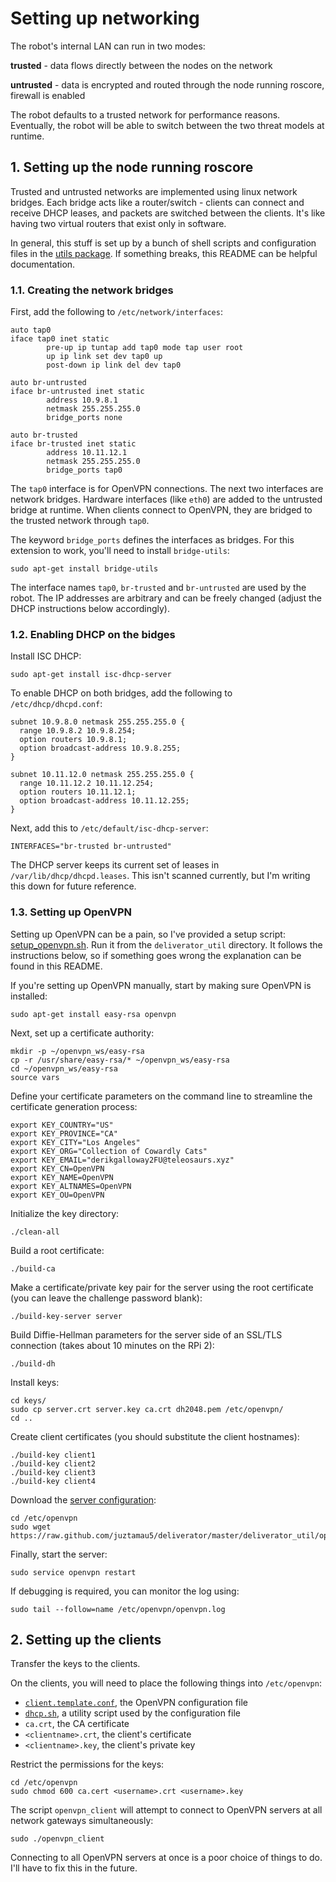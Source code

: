 # Setting up networking

The robot's internal LAN can run in two modes:

**trusted** - data flows directly between the nodes on the network

**untrusted** - data is encrypted and routed through the node running roscore, firewall is enabled

The robot defaults to a trusted network for performance reasons. Eventually, the robot will be able to switch between the two threat models at runtime.

## 1. Setting up the node running roscore

Trusted and untrusted networks are implemented using linux network bridges. Each bridge acts like a router/switch - clients can connect and receive DHCP leases, and packets are switched between the clients. It's like having two virtual routers that exist only in software.

In general, this stuff is set up by a bunch of shell scripts and configuration files in the [utils package](deliverator_utils). If something breaks, this README can be helpful documentation.

### 1.1. Creating the network bridges

First, add the following to `/etc/network/interfaces`:

```
auto tap0
iface tap0 inet static
        pre-up ip tuntap add tap0 mode tap user root
        up ip link set dev tap0 up
        post-down ip link del dev tap0

auto br-untrusted
iface br-untrusted inet static
        address 10.9.8.1
        netmask 255.255.255.0
        bridge_ports none

auto br-trusted
iface br-trusted inet static
        address 10.11.12.1
        netmask 255.255.255.0
        bridge_ports tap0
```

The `tap0` interface is for OpenVPN connections. The next two interfaces are network bridges. Hardware interfaces (like `eth0`) are added to the untrusted bridge at runtime. When clients connect to OpenVPN, they are bridged to the trusted network through `tap0`.

The keyword `bridge_ports` defines the interfaces as bridges. For this extension to work, you'll need to install `bridge-utils`:

```shell
sudo apt-get install bridge-utils
```

The interface names `tap0`, `br-trusted` and `br-untrusted` are used by the robot. The IP addresses are arbitrary and can be freely changed (adjust the DHCP instructions below accordingly).

### 1.2. Enabling DHCP on the bidges

Install ISC DHCP:

```
sudo apt-get install isc-dhcp-server
```

To enable DHCP on both bridges, add the following to `/etc/dhcp/dhcpd.conf`:

```
subnet 10.9.8.0 netmask 255.255.255.0 {
  range 10.9.8.2 10.9.8.254;
  option routers 10.9.8.1;
  option broadcast-address 10.9.8.255;
}

subnet 10.11.12.0 netmask 255.255.255.0 {
  range 10.11.12.2 10.11.12.254;
  option routers 10.11.12.1;
  option broadcast-address 10.11.12.255;
}
```

Next, add this to `/etc/default/isc-dhcp-server`:

```
INTERFACES="br-trusted br-untrusted"
```

The DHCP server keeps its current set of leases in `/var/lib/dhcp/dhcpd.leases`. This isn't scanned currently, but I'm writing this down for future reference.

### 1.3. Setting up OpenVPN

Setting up OpenVPN can be a pain, so I've provided a setup script: [setup_openvpn.sh](deliverator_util/setup_openvpn.sh). Run it from the `deliverator_util` directory. It follows the instructions below, so if something goes wrong the explanation can be found in this README.

If you're setting up OpenVPN manually, start by making sure OpenVPN is installed:

```shell
sudo apt-get install easy-rsa openvpn
```

Next, set up a certificate authority:

```shell
mkdir -p ~/openvpn_ws/easy-rsa
cp -r /usr/share/easy-rsa/* ~/openvpn_ws/easy-rsa
cd ~/openvpn_ws/easy-rsa
source vars
```

Define your certificate parameters on the command line to streamline the certificate generation process:

```shell
export KEY_COUNTRY="US"
export KEY_PROVINCE="CA"
export KEY_CITY="Los Angeles"
export KEY_ORG="Collection of Cowardly Cats"
export KEY_EMAIL="derikgalloway2FU@teleosaurs.xyz"
export KEY_CN=OpenVPN
export KEY_NAME=OpenVPN
export KEY_ALTNAMES=OpenVPN
export KEY_OU=OpenVPN
```

Initialize the key directory:

```shell
./clean-all
```

Build a root certificate:

```shell
./build-ca
```

Make a certificate/private key pair for the server using the root certificate (you can leave the challenge password blank):

```shell
./build-key-server server
```

Build Diffie-Hellman parameters for the server side of an SSL/TLS connection (takes about 10 minutes on the RPi 2):

```shell
./build-dh
```

Install keys:

```shell
cd keys/
sudo cp server.crt server.key ca.crt dh2048.pem /etc/openvpn/
cd ..
```

Create client certificates (you should substitute the client hostnames):

```shell
./build-key client1
./build-key client2
./build-key client3
./build-key client4
```

Download the [server configuration](deliverator_util/openvpn/server.conf):

```shell
cd /etc/openvpn
sudo wget https://raw.github.com/juztamau5/deliverator/master/deliverator_util/openvpn/server.conf
```

Finally, start the server:

```shell
sudo service openvpn restart
```

If debugging is required, you can monitor the log using:

```shell
sudo tail --follow=name /etc/openvpn/openvpn.log
```

## 2. Setting up the clients

Transfer the keys to the clients.

On the clients, you will need to place the following things into `/etc/openvpn`:

* [`client.template.conf`](deliverator_util/openvpn/client.template.conf), the OpenVPN configuration file
* [`dhcp.sh`](deliverator_util/openvpn/dhcp.sh), a utility script used by the configuration file
* `ca.crt`, the CA certificate
* `<clientname>.crt`, the client's certificate
* `<clientname>.key`, the client's private key

Restrict the permissions for the keys:

```shell
cd /etc/openvpn
sudo chmod 600 ca.cert <username>.crt <username>.key
```

The script `openvpn_client` will attempt to connect to OpenVPN servers at all network gateways simultaneously:

```shell
sudo ./openvpn_client
```

Connecting to all OpenVPN servers at once is a poor choice of things to do. I'll have to fix this in the future.
